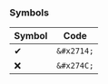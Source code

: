### Symbols
| Symbol   | Code       |
| ------   | ---------- |
| &#x2714; | `&#x2714;` |
| &#x274C; | `&#x274C;` |
